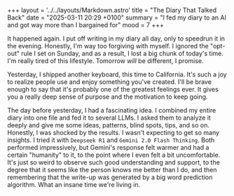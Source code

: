 +++
layout = '../../layouts/Markdown.astro'
title = "The Diary That Talked Back"
date = "2025-03-11 20:29 +0100"
summary = "I fed my diary to an AI and got way more than I bargained for"
mood = 7
+++

It happened again. I put off writing in my diary all day, only to speedrun it in the evening. Honestly, I'm way too forgiving with myself. I ignored the "opt-out" rule I set on Sunday, and as a result, I lost a big chunk of today's time. I'm really tired of this lifestyle. Tomorrow *will* be different, I promise.

Yesterday, I shipped another keyboard, this time to California. It's such a joy to realize people use and enjoy something you've created. I'll be brave enough to say that it's probably one of the greatest feelings ever. It gives you a really deep sense of purpose and the motivation to keep going.

The day before yesterday, I had a fascinating idea. I combined my entire diary into one file and fed it to several LLMs. I asked them to analyze it deeply and give me some ideas, patterns, blind spots, tips, and so on. Honestly, I was shocked by the results. I wasn't expecting to get so many insights. I tried it with `Deepseek R1` and `Gemini 2.0 Flash Thinking`. Both performed impressively, but Gemini's response felt warmer and had a certain "humanity" to it, to the point where I even felt a bit uncomfortable. It's just so weird to observe such good understanding and support, to the degree that it seems like the person knows me better than I do, and then remembering that the write-up was generated by a big word prediction algorithm. What an insane time we're living in.